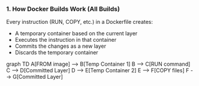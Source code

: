 ### 1. How Docker Builds Work (All Builds)
Every instruction (RUN, COPY, etc.) in a Dockerfile creates:

- A temporary container based on the current layer
- Executes the instruction in that container
- Commits the changes as a new layer
- Discards the temporary container


graph TD
    A[FROM image] --> B[Temp Container 1]
    B --> C[RUN command]
    C --> D[Committed Layer]
    D --> E[Temp Container 2]
    E --> F[COPY files]
    F --> G[Committed Layer]
